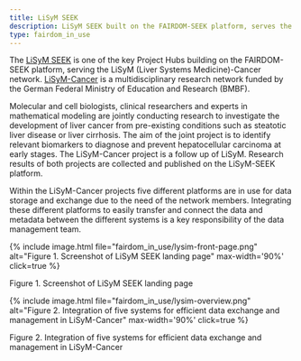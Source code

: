 ```yaml
---
title: LiSyM SEEK
description: LiSyM SEEK built on the FAIRDOM-SEEK platform, serves the LiSyM (Liver Systems Medicine)-Cancer network
type: fairdom_in_use
---
```




The [LiSyM SEEK](https://seek.lisym.org/) is one of the key Project Hubs building on the FAIRDOM-SEEK platform, serving the LiSyM (Liver Systems Medicine)-Cancer network. 
[LiSyM-Cancer](https://www.lisym-cancer.org/) is a multidisciplinary research network funded by the German Federal Ministry of Education and Research (BMBF). 

Molecular and cell biologists, clinical researchers and experts in mathematical modeling are jointly conducting research to investigate the development of liver cancer from pre-existing conditions such as steatotic liver disease or liver cirrhosis. The aim of the joint project is to identify relevant biomarkers to diagnose and prevent hepatocellular carcinoma at early stages. The LiSyM-Cancer project is a follow up of LiSyM. Research results of both projects are collected and published on the LiSyM-SEEK platform.

Within the LiSyM-Cancer projects five different platforms are in use for data storage and exchange due to the need of the network members. 
Integrating these different platforms to easily transfer and connect the data and metadata between the different systems is a key responsibility of the data management team.

{% include image.html file="fairdom_in_use/lysim-front-page.png" alt="Figure 1. Screenshot of LiSyM SEEK landing page" max-width='90%' click=true %}

Figure 1. Screenshot of LiSyM SEEK landing page


{% include image.html file="fairdom_in_use/lysim-overview.png" alt="Figure 2. Integration of five systems for efficient data exchange and management in LiSyM-Cancer" max-width='90%' click=true %}

Figure 2. Integration of five systems for efficient data exchange and management in LiSyM-Cancer

